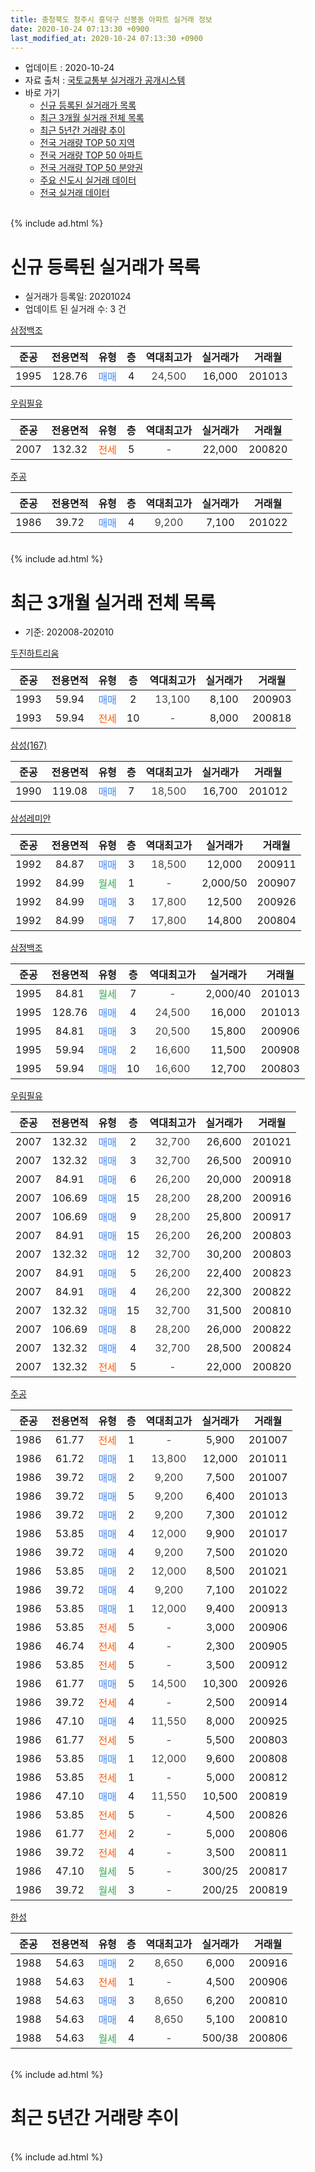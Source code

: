 ```yaml
---
title: 충청북도 청주시 흥덕구 신봉동 아파트 실거래 정보
date: 2020-10-24 07:13:30 +0900
last_modified_at: 2020-10-24 07:13:30 +0900
---
```


* 업데이트 : 2020-10-24
* 자료 출처 : [국토교통부 실거래가 공개시스템](http://rt.molit.go.kr)
* 바로 가기
    * [신규 등록된 실거래가 목록](#신규-등록된-실거래가-목록)
    * [최근 3개월 실거래 전체 목록](#최근-3개월-실거래-전체-목록)
    * [최근 5년간 거래량 추이](#최근-5년간-거래량-추이)
    * [전국 거래량 TOP 50 지역](https://inasie.github.io/apt-trade-info/최근-3개월-전국에서-가장-거래가-많이-발생한-지역)
    * [전국 거래량 TOP 50 아파트](https://inasie.github.io/apt-trade-info/최근-3개월-전국에서-가장-거래가-많이-발생한-아파트)
    * [전국 거래량 TOP 50 분양권](https://inasie.github.io/apt-trade-info/최근-3개월-전국에서-가장-거래가-많이-발생한-분양권)
    * [주요 신도시 실거래 데이터](https://inasie.github.io/apt-trade-info/주요-신도시)
    * [전국 실거래 데이터](https://inasie.github.io/apt-trade-info/전국)
<br>
{% include ad.html %}
<br>

# 신규 등록된 실거래가 목록
* 실거래가 등록일: 20201024
* 업데이트 된 실거래 수: 3 건


[삼정백조](https://search.naver.com/search.naver?query=%EC%B6%A9%EC%B2%AD%EB%B6%81%EB%8F%84+%EC%B2%AD%EC%A3%BC%EC%8B%9C+%ED%9D%A5%EB%8D%95%EA%B5%AC+%EC%8B%A0%EB%B4%89%EB%8F%99+%EC%82%BC%EC%A0%95%EB%B0%B1%EC%A1%B0)

|준공|전용면적|유형|층|역대최고가|실거래가|거래월|
|:---:|:---:|:---:|:---:|:---:|:---:|:---:|
|1995|128.76|<span style="color:#4285f3">매매</span>|4|<span style="color:#444444">24,500</span>|16,000|201013|

[우림필유](https://search.naver.com/search.naver?query=%EC%B6%A9%EC%B2%AD%EB%B6%81%EB%8F%84+%EC%B2%AD%EC%A3%BC%EC%8B%9C+%ED%9D%A5%EB%8D%95%EA%B5%AC+%EC%8B%A0%EB%B4%89%EB%8F%99+%EC%9A%B0%EB%A6%BC%ED%95%84%EC%9C%A0)

|준공|전용면적|유형|층|역대최고가|실거래가|거래월|
|:---:|:---:|:---:|:---:|:---:|:---:|:---:|
|2007|132.32|<span style="color:#ff5a00">전세</span>|5|<span style="color:#444444">-</span>|22,000|200820|

[주공](https://search.naver.com/search.naver?query=%EC%B6%A9%EC%B2%AD%EB%B6%81%EB%8F%84+%EC%B2%AD%EC%A3%BC%EC%8B%9C+%ED%9D%A5%EB%8D%95%EA%B5%AC+%EC%8B%A0%EB%B4%89%EB%8F%99+%EC%A3%BC%EA%B3%B5)

|준공|전용면적|유형|층|역대최고가|실거래가|거래월|
|:---:|:---:|:---:|:---:|:---:|:---:|:---:|
|1986|39.72|<span style="color:#4285f3">매매</span>|4|<span style="color:#444444">9,200</span>|7,100|201022|


<br>
{% include ad.html %}
<br>

# 최근 3개월 실거래 전체 목록
* 기준: 202008-202010


[두진하트리움](https://search.naver.com/search.naver?query=%EC%B6%A9%EC%B2%AD%EB%B6%81%EB%8F%84+%EC%B2%AD%EC%A3%BC%EC%8B%9C+%ED%9D%A5%EB%8D%95%EA%B5%AC+%EC%8B%A0%EB%B4%89%EB%8F%99+%EB%91%90%EC%A7%84%ED%95%98%ED%8A%B8%EB%A6%AC%EC%9B%80)

|준공|전용면적|유형|층|역대최고가|실거래가|거래월|
|:---:|:---:|:---:|:---:|:---:|:---:|:---:|
|1993|59.94|<span style="color:#4285f3">매매</span>|2|<span style="color:#444444">13,100</span>|8,100|200903|
|1993|59.94|<span style="color:#ff5a00">전세</span>|10|<span style="color:#444444">-</span>|8,000|200818|

[삼성(167)](https://search.naver.com/search.naver?query=%EC%B6%A9%EC%B2%AD%EB%B6%81%EB%8F%84+%EC%B2%AD%EC%A3%BC%EC%8B%9C+%ED%9D%A5%EB%8D%95%EA%B5%AC+%EC%8B%A0%EB%B4%89%EB%8F%99+%EC%82%BC%EC%84%B1%28167%29)

|준공|전용면적|유형|층|역대최고가|실거래가|거래월|
|:---:|:---:|:---:|:---:|:---:|:---:|:---:|
|1990|119.08|<span style="color:#4285f3">매매</span>|7|<span style="color:#444444">18,500</span>|16,700|201012|

[삼성레미안](https://search.naver.com/search.naver?query=%EC%B6%A9%EC%B2%AD%EB%B6%81%EB%8F%84+%EC%B2%AD%EC%A3%BC%EC%8B%9C+%ED%9D%A5%EB%8D%95%EA%B5%AC+%EC%8B%A0%EB%B4%89%EB%8F%99+%EC%82%BC%EC%84%B1%EB%A0%88%EB%AF%B8%EC%95%88)

|준공|전용면적|유형|층|역대최고가|실거래가|거래월|
|:---:|:---:|:---:|:---:|:---:|:---:|:---:|
|1992|84.87|<span style="color:#4285f3">매매</span>|3|<span style="color:#444444">18,500</span>|12,000|200911|
|1992|84.99|<span style="color:#34a853">월세</span>|1|<span style="color:#444444">-</span>|2,000/50|200907|
|1992|84.99|<span style="color:#4285f3">매매</span>|3|<span style="color:#444444">17,800</span>|12,500|200926|
|1992|84.99|<span style="color:#4285f3">매매</span>|7|<span style="color:#444444">17,800</span>|14,800|200804|

[삼정백조](https://search.naver.com/search.naver?query=%EC%B6%A9%EC%B2%AD%EB%B6%81%EB%8F%84+%EC%B2%AD%EC%A3%BC%EC%8B%9C+%ED%9D%A5%EB%8D%95%EA%B5%AC+%EC%8B%A0%EB%B4%89%EB%8F%99+%EC%82%BC%EC%A0%95%EB%B0%B1%EC%A1%B0)

|준공|전용면적|유형|층|역대최고가|실거래가|거래월|
|:---:|:---:|:---:|:---:|:---:|:---:|:---:|
|1995|84.81|<span style="color:#34a853">월세</span>|7|<span style="color:#444444">-</span>|2,000/40|201013|
|1995|128.76|<span style="color:#4285f3">매매</span>|4|<span style="color:#444444">24,500</span>|16,000|201013|
|1995|84.81|<span style="color:#4285f3">매매</span>|3|<span style="color:#444444">20,500</span>|15,800|200906|
|1995|59.94|<span style="color:#4285f3">매매</span>|2|<span style="color:#444444">16,600</span>|11,500|200908|
|1995|59.94|<span style="color:#4285f3">매매</span>|10|<span style="color:#444444">16,600</span>|12,700|200803|

[우림필유](https://search.naver.com/search.naver?query=%EC%B6%A9%EC%B2%AD%EB%B6%81%EB%8F%84+%EC%B2%AD%EC%A3%BC%EC%8B%9C+%ED%9D%A5%EB%8D%95%EA%B5%AC+%EC%8B%A0%EB%B4%89%EB%8F%99+%EC%9A%B0%EB%A6%BC%ED%95%84%EC%9C%A0)

|준공|전용면적|유형|층|역대최고가|실거래가|거래월|
|:---:|:---:|:---:|:---:|:---:|:---:|:---:|
|2007|132.32|<span style="color:#4285f3">매매</span>|2|<span style="color:#444444">32,700</span>|26,600|201021|
|2007|132.32|<span style="color:#4285f3">매매</span>|3|<span style="color:#444444">32,700</span>|26,500|200910|
|2007|84.91|<span style="color:#4285f3">매매</span>|6|<span style="color:#444444">26,200</span>|20,000|200918|
|2007|106.69|<span style="color:#4285f3">매매</span>|15|<span style="color:#444444">28,200</span>|28,200|200916|
|2007|106.69|<span style="color:#4285f3">매매</span>|9|<span style="color:#444444">28,200</span>|25,800|200917|
|2007|84.91|<span style="color:#4285f3">매매</span>|15|<span style="color:#444444">26,200</span>|26,200|200803|
|2007|132.32|<span style="color:#4285f3">매매</span>|12|<span style="color:#444444">32,700</span>|30,200|200803|
|2007|84.91|<span style="color:#4285f3">매매</span>|5|<span style="color:#444444">26,200</span>|22,400|200823|
|2007|84.91|<span style="color:#4285f3">매매</span>|4|<span style="color:#444444">26,200</span>|22,300|200822|
|2007|132.32|<span style="color:#4285f3">매매</span>|15|<span style="color:#444444">32,700</span>|31,500|200810|
|2007|106.69|<span style="color:#4285f3">매매</span>|8|<span style="color:#444444">28,200</span>|26,000|200822|
|2007|132.32|<span style="color:#4285f3">매매</span>|4|<span style="color:#444444">32,700</span>|28,500|200824|
|2007|132.32|<span style="color:#ff5a00">전세</span>|5|<span style="color:#444444">-</span>|22,000|200820|

[주공](https://search.naver.com/search.naver?query=%EC%B6%A9%EC%B2%AD%EB%B6%81%EB%8F%84+%EC%B2%AD%EC%A3%BC%EC%8B%9C+%ED%9D%A5%EB%8D%95%EA%B5%AC+%EC%8B%A0%EB%B4%89%EB%8F%99+%EC%A3%BC%EA%B3%B5)

|준공|전용면적|유형|층|역대최고가|실거래가|거래월|
|:---:|:---:|:---:|:---:|:---:|:---:|:---:|
|1986|61.77|<span style="color:#ff5a00">전세</span>|1|<span style="color:#444444">-</span>|5,900|201007|
|1986|61.72|<span style="color:#4285f3">매매</span>|1|<span style="color:#444444">13,800</span>|12,000|201011|
|1986|39.72|<span style="color:#4285f3">매매</span>|2|<span style="color:#444444">9,200</span>|7,500|201007|
|1986|39.72|<span style="color:#4285f3">매매</span>|5|<span style="color:#444444">9,200</span>|6,400|201013|
|1986|39.72|<span style="color:#4285f3">매매</span>|2|<span style="color:#444444">9,200</span>|7,300|201012|
|1986|53.85|<span style="color:#4285f3">매매</span>|4|<span style="color:#444444">12,000</span>|9,900|201017|
|1986|39.72|<span style="color:#4285f3">매매</span>|4|<span style="color:#444444">9,200</span>|7,500|201020|
|1986|53.85|<span style="color:#4285f3">매매</span>|2|<span style="color:#444444">12,000</span>|8,500|201021|
|1986|39.72|<span style="color:#4285f3">매매</span>|4|<span style="color:#444444">9,200</span>|7,100|201022|
|1986|53.85|<span style="color:#4285f3">매매</span>|1|<span style="color:#444444">12,000</span>|9,400|200913|
|1986|53.85|<span style="color:#ff5a00">전세</span>|5|<span style="color:#444444">-</span>|3,000|200906|
|1986|46.74|<span style="color:#ff5a00">전세</span>|4|<span style="color:#444444">-</span>|2,300|200905|
|1986|53.85|<span style="color:#ff5a00">전세</span>|5|<span style="color:#444444">-</span>|3,500|200912|
|1986|61.77|<span style="color:#4285f3">매매</span>|5|<span style="color:#444444">14,500</span>|10,300|200926|
|1986|39.72|<span style="color:#ff5a00">전세</span>|4|<span style="color:#444444">-</span>|2,500|200914|
|1986|47.10|<span style="color:#4285f3">매매</span>|4|<span style="color:#444444">11,550</span>|8,000|200925|
|1986|61.77|<span style="color:#ff5a00">전세</span>|5|<span style="color:#444444">-</span>|5,500|200803|
|1986|53.85|<span style="color:#4285f3">매매</span>|1|<span style="color:#444444">12,000</span>|9,600|200808|
|1986|53.85|<span style="color:#ff5a00">전세</span>|1|<span style="color:#444444">-</span>|5,000|200812|
|1986|47.10|<span style="color:#4285f3">매매</span>|4|<span style="color:#444444">11,550</span>|10,500|200819|
|1986|53.85|<span style="color:#ff5a00">전세</span>|5|<span style="color:#444444">-</span>|4,500|200826|
|1986|61.77|<span style="color:#ff5a00">전세</span>|2|<span style="color:#444444">-</span>|5,000|200806|
|1986|39.72|<span style="color:#ff5a00">전세</span>|4|<span style="color:#444444">-</span>|3,500|200811|
|1986|47.10|<span style="color:#34a853">월세</span>|5|<span style="color:#444444">-</span>|300/25|200817|
|1986|39.72|<span style="color:#34a853">월세</span>|3|<span style="color:#444444">-</span>|200/25|200819|


<script async src="//pagead2.googlesyndication.com/pagead/js/adsbygoogle.js"></script>
<!-- 기본 -->
<ins class="adsbygoogle"
     style="display:block"
     data-ad-client="ca-pub-2446590836940007"
     data-ad-slot="1659523306"
     data-ad-format="auto"
     data-full-width-responsive="true"></ins>
<script>
(adsbygoogle = window.adsbygoogle || []).push({});
</script>


[한성](https://search.naver.com/search.naver?query=%EC%B6%A9%EC%B2%AD%EB%B6%81%EB%8F%84+%EC%B2%AD%EC%A3%BC%EC%8B%9C+%ED%9D%A5%EB%8D%95%EA%B5%AC+%EC%8B%A0%EB%B4%89%EB%8F%99+%ED%95%9C%EC%84%B1)

|준공|전용면적|유형|층|역대최고가|실거래가|거래월|
|:---:|:---:|:---:|:---:|:---:|:---:|:---:|
|1988|54.63|<span style="color:#4285f3">매매</span>|2|<span style="color:#444444">8,650</span>|6,000|200916|
|1988|54.63|<span style="color:#ff5a00">전세</span>|1|<span style="color:#444444">-</span>|4,500|200906|
|1988|54.63|<span style="color:#4285f3">매매</span>|3|<span style="color:#444444">8,650</span>|6,200|200810|
|1988|54.63|<span style="color:#4285f3">매매</span>|4|<span style="color:#444444">8,650</span>|5,100|200810|
|1988|54.63|<span style="color:#34a853">월세</span>|4|<span style="color:#444444">-</span>|500/38|200806|


<br>
{% include ad.html %}
<br>

# 최근 5년간 거래량 추이


<div style="width:100%;">
    <canvas id="deal_progress" height="200"></canvas>
</div>

<script>
new Chart(document.getElementById("deal_progress"), {
    type: 'line',
    data: {
        labels: ['201510','201511','201512','201601','201602','201603','201604','201605','201606','201607','201608','201609','201610','201611','201612','201701','201702','201703','201704','201705','201706','201707','201708','201709','201710','201711','201712','201801','201802','201803','201804','201805','201806','201807','201808','201809','201810','201811','201812','201901','201902','201903','201904','201905','201906','201907','201908','201909','201910','201911','201912','202001','202002','202003','202004','202005','202006','202007','202008','202009','202010'],
        datasets: [{
            label: '매매',
            pointRadius: 1,
            data: [16, 14, 8, 15, 12, 18, 11, 12, 25, 15, 12, 12, 16, 13, 4, 7, 8, 13, 9, 13, 8, 7, 8, 16, 6, 6, 8, 14, 11, 17, 20, 9, 6, 12, 7, 5, 11, 16, 6, 6, 6, 12, 10, 10, 8, 6, 10, 13, 16, 31, 27, 23, 52, 32, 26, 65, 61, 26, 13, 13, 11],
            borderColor: "rgba(255, 201, 14, 1)",
            backgroundColor: "rgba(255, 201, 14, 0.5)",
            fill: false,
            lineTension: 0
        },{
            label: '전월세',
            pointRadius: 1,
            data: [18, 16, 6, 6, 10, 12, 10, 11, 9, 7, 5, 6, 7, 5, 3, 7, 10, 11, 12, 6, 6, 8, 6, 6, 3, 7, 4, 6, 4, 9, 7, 4, 7, 4, 3, 8, 6, 11, 10, 14, 10, 17, 8, 5, 4, 4, 4, 9, 8, 5, 8, 10, 15, 14, 14, 6, 11, 8, 10, 6, 2],
            borderColor: "rgba(0, 141, 185, 1)",
            backgroundColor: "rgba(0, 141, 185, 0.5)",
            fill: false,
            lineTension: 0
        }
        ]
    },
    options: {
        responsive: true,
        title: {
            display: false
        },
        tooltips: {
            mode: 'index',
            intersect: false
        },
        hover: {
            mode: 'nearest',
            intersect: true
        },
        scales: {
            xAxes: [{
                display: true,
                scaleLabel: {
                    display: true,
                    labelString: '년/월'
                }
            }],
            yAxes: [{
                display: true,
                ticks: {
                    suggestedMin: 0,
                },
                scaleLabel: {
                    display: true,
                    labelString: '실거래 수'
                }
            }]
        }
    }
});

</script>


<br>
{% include ad.html %}
<br>

